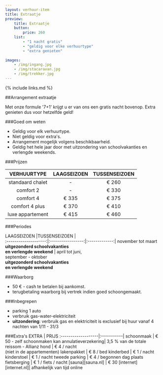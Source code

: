 ```yaml
---
layout: verhuur-item
title: Extraatje
preview: 
    title: Extraatje
    button:
        price: 260
    list:
        - "1 nacht gratis"
        - "geldig voor elke verhuurtype"
        - "extra genieten"
        
images:
    - /img/ingang.jpg
    - /img/stacaravan.jpg
    - /img/trekker.jpg
---
```


{% include links.md %}


##Arrangement extraatje

Met onze formule '7+1' krijgt u er van ons een gratis nacht bovenop. Extra genieten dus voor hetzelfde geld!

    
###Goed om weten
- Geldig voor elk verhuurtype.
- Niet geldig voor extra's.
- Arrangement mogelijk volgens beschikbaarheid.
- Geldig het hele jaar door met uitzondering van schoolvakanties en verlengde weekends.

###Prijzen

VERHUURTYPE         | LAAGSEIZOEN | TUSSENSEIZOEN  |
:------------------:|:-----------:|:-------------:
standaard chalet    |-            |€ 260                
comfort 2           |-            |€ 330                
comfort 4           |€ 335        |€ 375         
comfort 4 plus      |€ 370        |€ 410  
luxe appartement    |€ 415        |€ 460         
        


###Periodes

LAAGSEIZOEN           |TUSSENSEIZOEN      |   
:--------------------:|:-----------------:|:-------------:|
november tot maart<br>**uitgezonderd schoolvakanties <br>en verlengde weekend** | april tot juni, <br>september - oktober <br>**uitgezonderd schoolvakanties <br>en verlengde weekend**

###Waarborg
- 50 € - cash te betalen bij aankomst.
- terugbetaling waarborg bij vertrek indien goed schoongemaakt.

###Inbegrepen
- parking 1 auto
- verbruik gas-water-elektriciteit 
- **uitzondering**: verbruik gas en elektriciteit is exclusief bij huur vanaf 4 nachten van 1/11 - 31/3

###Extra's
EXTRA               | PRIJS 
:-------------------|:-----------|
schoonmaak          | € 50 - zelf schoonmaken kan
annulatieverzekering| 3,5 % van de totale reissom - Allianz 
hond                | € 4 / nacht<br> (niet in de appartementen)
lakenpakket         | € 8 / bed
kinderbed           | € 1 / nacht
kinderstoel         | € 1 / nacht
tweede parking      | € 4 / begonnen dag
plaats fietsberging | € 1 / fiets / nacht
[sauna][sauna.nl]   | € 30
[internet][internet.nl]| afhankelijk van tijd online


